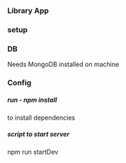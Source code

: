 ### Library App

### setup

### DB
Needs MongoDB installed on machine

### Config
##### run - npm install
to install dependencies
##### script to start server
npm run startDev
